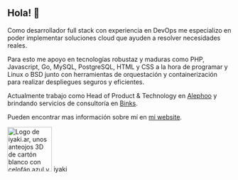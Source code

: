 ## Hola! 👋

Como desarrollador full stack con experiencia en DevOps me especializo en poder implementar soluciones cloud que ayuden a resolver necesidades reales.

Para esto me apoyo en tecnologías robustaz y maduras como PHP, Javascript, Go, MySQL, PostgreSQL, HTML y CSS a la hora de programar y Linux o BSD junto con herramientas de orquestación y containerización para realizar despliegues seguros y eficientes.

Actualmente trabajo como Head of Product & Technology en [Alephoo](https://www.alephoo.com/) y brindando servicios de consultoría en [Binks](https://be-binks.com/).

Pueden encontrar mas información sobre mí en [mi website](https://iyaki.ar).

<img src="https://iyaki.ar/images/logo.svg" alt="Logo de iyaki.ar, unos anteojos 3D de cartón blanco con celofán azul y rojo" width="100"/>
iyaki
